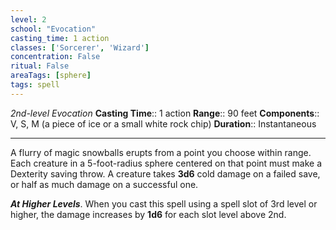 ```yaml
---
level: 2
school: "Evocation"
casting_time: 1 action
classes: ['Sorcerer', 'Wizard']
concentration: False
ritual: False
areaTags: [sphere]
tags: spell
---
```


_2nd-level Evocation_
**Casting Time**:: 1 action
**Range**:: 90 feet
**Components**:: V, S, M (a piece of ice or a small white rock chip)
**Duration**:: Instantaneous

---

A flurry of magic snowballs erupts from a point you choose within range. Each creature in a 5-foot-radius sphere centered on that point must make a Dexterity saving throw. A creature takes **3d6** cold damage on a failed save, or half as much damage on a successful one.


**_At Higher Levels_**. When you cast this spell using a spell slot of 3rd level or higher, the damage increases by **1d6** for each slot level above 2nd.


